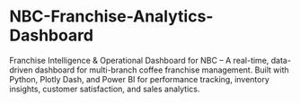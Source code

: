 # NBC-Franchise-Analytics-Dashboard
Franchise Intelligence &amp; Operational Dashboard for NBC – A real-time, data-driven dashboard for multi-branch coffee franchise management. Built with Python, Plotly Dash, and Power BI for performance tracking, inventory insights, customer satisfaction, and sales analytics.
